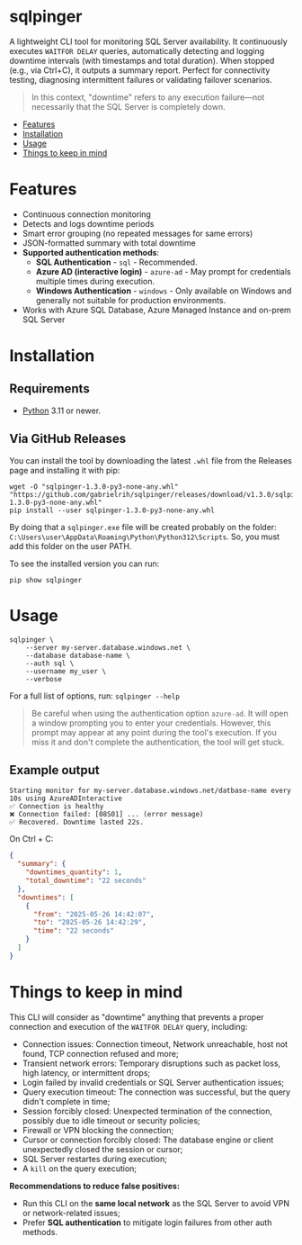 # sqlpinger
A lightweight CLI tool for monitoring SQL Server availability. It continuously executes `WAITFOR DELAY` queries, automatically detecting and logging downtime intervals (with timestamps and total duration). When stopped (e.g., via Ctrl+C), it outputs a summary report. Perfect for connectivity testing, diagnosing intermittent failures or validating failover scenarios.

> In this context, "downtime" refers to any execution failure—not necessarily that the SQL Server is completely down.

- [Features](#features)
- [Installation](#installation)
- [Usage](#usage)
- [Things to keep in mind](#things-to-keep-in-mind)

# Features
- Continuous connection monitoring
- Detects and logs downtime periods
- Smart error grouping (no repeated messages for same errors)
- JSON-formatted summary with total downtime
- **Supported authentication methods**:
  - **SQL Authentication** - `sql` - Recommended.
  - **Azure AD (interactive login)** - `azure-ad` - May prompt for credentials multiple times during execution.
  - **Windows Authentication** - `windows` - Only available on Windows and generally not suitable for production environments.
- Works with Azure SQL Database, Azure Managed Instance and on-prem SQL Server

# Installation

## Requirements

- [Python](https://www.python.org/downloads/) 3.11 or newer.

## Via GitHub Releases
You can install the tool by downloading the latest `.whl` file from the Releases page and installing it with pip:

```
wget -O "sqlpinger-1.3.0-py3-none-any.whl" "https://github.com/gabrielrih/sqlpinger/releases/download/v1.3.0/sqlpinger-1.3.0-py3-none-any.whl"
pip install --user sqlpinger-1.3.0-py3-none-any.whl
```

By doing that a ```sqlpinger.exe``` file will be created probably on the folder: ```C:\Users\user\AppData\Roaming\Python\Python312\Scripts```. So, you must add this folder on the user PATH.

To see the installed version you can run:

```
pip show sqlpinger
```

# Usage

```
sqlpinger \
    --server my-server.database.windows.net \
    --database database-name \
    --auth sql \
    --username my_user \
    --verbose
```

For a full list of options, run: ```sqlpinger --help```

> Be careful when using the authentication option `azure-ad`. It will open a window prompting you to enter your credentials. However, this prompt may appear at any point during the tool's execution. If you miss it and don't complete the authentication, the tool will get stuck.

## Example output

```
Starting monitor for my-server.database.windows.net/datbase-name every 10s using AzureADInteractive
✅ Connection is healthy
❌ Connection failed: [08S01] ... (error message)
✅ Recovered. Downtime lasted 22s.
```

On Ctrl + C:
```json
{
  "summary": {
    "downtimes_quantity": 1,
    "total_downtime": "22 seconds"
  },
  "downtimes": [
    {
      "from": "2025-05-26 14:42:07",
      "to": "2025-05-26 14:42:29",
      "time": "22 seconds"
    }
  ]
}
```

# Things to keep in mind
This CLI will consider as "downtime" anything that prevents a proper connection and execution of the `WAITFOR DELAY` query, including:

- Connection issues: Connection timeout, Network unreachable, host not found, TCP connection refused and more;
- Transient network errors: Temporary disruptions such as packet loss, high latency, or intermittent drops;
- Login failed by invalid credentials or SQL Server authentication issues;
- Query execution timeout: The connection was successful, but the query didn't complete in time;
- Session forcibly closed: Unexpected termination of the connection, possibly due to idle timeout or security policies;
- Firewall or VPN blocking the connection;
- Cursor or connection forcibly closed: The database engine or client unexpectedly closed the session or cursor;
- SQL Server restartes during execution;
- A `kill` on the query execution;

**Recommendations to reduce false positives:**
- Run this CLI on the **same local network** as the SQL Server to avoid VPN or network-related issues;
- Prefer **SQL authentication** to mitigate login failures from other auth methods.
